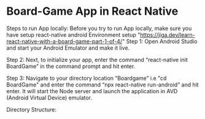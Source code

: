 # Board-Game App in React Native
Steps to run App locally:
Before you try to run App locally, make sure you have setup react-native android Environment setup "https://jiga.dev/learn-react-native-with-a-board-game-part-1-of-4/"
Step 1: Open Android Studio and start your Android Emulator and make it live.

Step 2: Next, to initialize your app, enter the command “react-native init BoardGame” in the command prompt and hit enter.

Step 3: Navigate to your directory location “Boardgame” i.e "cd BoardGame" and enter the command “npx react-native run-android” and hit enter. It will start the Node server and launch the application in AVD (Android Virtual Device) emulator.

Directory Structure:
